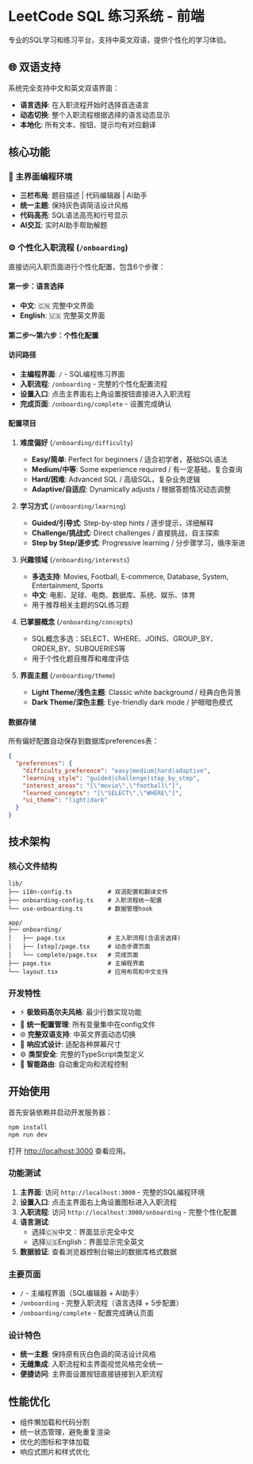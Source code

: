 # LeetCode SQL 练习系统 - 前端

专业的SQL学习和练习平台，支持中英文双语，提供个性化的学习体验。

## 🌐 双语支持

系统完全支持中文和英文双语界面：
- **语言选择**: 在入职流程开始时选择首选语言
- **动态切换**: 整个入职流程根据选择的语言动态显示
- **本地化**: 所有文本、按钮、提示均有对应翻译

## 核心功能

### 🚀 主界面编程环境
- **三栏布局**: 题目描述 | 代码编辑器 | AI助手
- **统一主题**: 保持灰色调简洁设计风格
- **代码高亮**: SQL语法高亮和行号显示
- **AI交互**: 实时AI助手帮助解题

### ⚙️ 个性化入职流程 (`/onboarding`)
直接访问入职页面进行个性化配置，包含6个步骤：

#### 第一步：语言选择
- **中文**: 🇨🇳 完整中文界面
- **English**: 🇺🇸 完整英文界面

#### 第二步～第六步：个性化配置

#### 访问路径
- **主编程界面**: `/` - SQL编程练习界面
- **入职流程**: `/onboarding` - 完整的个性化配置流程
- **设置入口**: 点击主界面右上角设置按钮直接进入入职流程
- **完成页面**: `/onboarding/complete` - 设置完成确认

#### 配置项目
1. **难度偏好** (`/onboarding/difficulty`)
   - **Easy/简单**: Perfect for beginners / 适合初学者，基础SQL语法
   - **Medium/中等**: Some experience required / 有一定基础，复合查询  
   - **Hard/困难**: Advanced SQL / 高级SQL，复杂业务逻辑
   - **Adaptive/自适应**: Dynamically adjusts / 根据答题情况动态调整

2. **学习方式** (`/onboarding/learning`)
   - **Guided/引导式**: Step-by-step hints / 逐步提示，详细解释
   - **Challenge/挑战式**: Direct challenges / 直接挑战，自主探索
   - **Step by Step/逐步式**: Progressive learning / 分步骤学习，循序渐进

3. **兴趣领域** (`/onboarding/interests`) 
   - **多选支持**: Movies, Football, E-commerce, Database, System, Entertainment, Sports
   - **中文**: 电影、足球、电商、数据库、系统、娱乐、体育
   - 用于推荐相关主题的SQL练习题

4. **已掌握概念** (`/onboarding/concepts`)
   - SQL概念多选：SELECT、WHERE、JOINS、GROUP_BY、ORDER_BY、SUBQUERIES等
   - 用于个性化题目推荐和难度评估

5. **界面主题** (`/onboarding/theme`)
   - **Light Theme/浅色主题**: Classic white background / 经典白色背景
   - **Dark Theme/深色主题**: Eye-friendly dark mode / 护眼暗色模式

#### 数据存储
所有偏好配置自动保存到数据库preferences表：
```json
{
  "preferences": {
    "difficulty_preference": "easy|medium|hard|adaptive",
    "learning_style": "guided|challenge|step_by_step", 
    "interest_areas": "[\"movie\",\"football\"]",
    "learned_concepts": "[\"SELECT\",\"WHERE\"]",
    "ui_theme": "light|dark"
  }
}
```

## 技术架构

### 核心文件结构
```
lib/
├── i18n-config.ts          # 双语配置和翻译文件
├── onboarding-config.ts    # 入职流程统一配置
└── use-onboarding.ts       # 数据管理hook

app/
├── onboarding/
│   ├── page.tsx            # 主入职流程(含语言选择)
│   ├── [step]/page.tsx     # 动态步骤页面
│   └── complete/page.tsx   # 完成页面
├── page.tsx                # 主编程界面
└── layout.tsx              # 应用布局和中文支持
```

### 开发特性
- ⚡ **极致码高尔夫风格**: 最少行数实现功能
- 🎯 **统一配置管理**: 所有变量集中在config文件
- 🌐 **完整双语支持**: 中英文界面动态切换
- 🔄 **响应式设计**: 适配各种屏幕尺寸
- ⚙️ **类型安全**: 完整的TypeScript类型定义
- 🚀 **智能路由**: 自动重定向和流程控制

## 开始使用

首先安装依赖并启动开发服务器：

```bash
npm install
npm run dev
```

打开 [http://localhost:3000](http://localhost:3000) 查看应用。

### 功能测试
1. **主界面**: 访问 `http://localhost:3000` - 完整的SQL编程环境
2. **设置入口**: 点击主界面右上角设置图标进入入职流程
3. **入职流程**: 访问 `http://localhost:3000/onboarding` - 完整个性化配置
4. **语言测试**: 
   - 选择🇨🇳中文：界面显示完全中文
   - 选择🇺🇸English：界面显示完全英文
5. **数据验证**: 查看浏览器控制台输出的数据库格式数据

### 主要页面
- `/` - 主编程界面（SQL编辑器 + AI助手）
- `/onboarding` - 完整入职流程（语言选择 + 5步配置）
- `/onboarding/complete` - 配置完成确认页面

### 设计特色
- **统一主题**: 保持原有灰白色调的简洁设计风格
- **无缝集成**: 入职流程和主界面视觉风格完全统一
- **便捷访问**: 主界面设置按钮直接链接到入职流程

## 性能优化
- 组件懒加载和代码分割
- 统一状态管理，避免重复渲染
- 优化的图标和字体加载
- 响应式图片和样式优化
